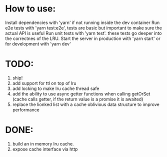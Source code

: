 
# How to use:

Install dependencies with 'yarn' if not running inside the dev container
Run e2e tests with 'yarn test:e2e', tests are basic but important to make sure the actual API is useful 
Run unit tests with 'yarn test'. these tests go deeper into the correctnes of the LRU. 
Start the server in production with 'yarn start' or for development with 'yarn dev'

# TODO:

1. ship!
1. add support for ttl on top of lru
1. add locking to make lru cache thread safe
1. add the ability to use async getter functions when calling getOrSet (cache calls getter, if the return value is a promise it is awaited) 
1. replace the lionked list with a cache oblivious data structure to improve performance

# DONE:

1. build an in memory lru cache. 
1. expose cache interface via http 


